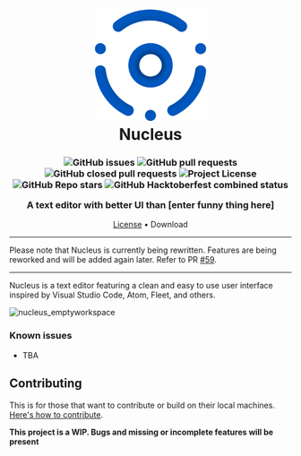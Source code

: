 <h1 align="center" style="position: relative;">
  <img width="200" src="./public/assets/images/Icon(1).png" alt="The nucleus icon" /><br>
  Nucleus
</h1>
<h3 align="center">
  <img alt="GitHub issues" src="https://img.shields.io/github/issues/mellobacon/Nucleus?style=for-the-badge">
  <img alt="GitHub pull requests" src="https://img.shields.io/github/issues-pr/mellobacon/Nucleus?style=for-the-badge">
  <img alt="GitHub closed pull requests" src="https://img.shields.io/github/issues-pr-closed-raw/mellobacon/Nucleus?style=for-the-badge">
  <img alt="Project License" src="https://img.shields.io/github/license/mellobacon/Nucleus?style=for-the-badge">
  <img alt="GitHub Repo stars" src="https://img.shields.io/github/stars/mellobacon/Nucleus?style=for-the-badge">
  <img alt="GitHub Hacktoberfest combined status" src="https://img.shields.io/github/hacktoberfest/2022/mellobacon/Nucleus?style=for-the-badge">
  
  A text editor with better UI than [enter funny thing here]
  </h3>
<p align="center">
  <a href="https://github.com/mellobacon/Nucleus/blob/d704ed7892344480fb6fcd3c94ef534f52cadc31/LICENSE">License</a> •
  Download
</p>

___

Please note that Nucleus is currently being rewritten. Features are being reworked and will be added again later. Refer to PR [#59](https://github.com/mellobacon/Nucleus/pull/59).
___

Nucleus is a text editor featuring a clean and easy to use user interface inspired by Visual Studio Code, Atom, Fleet, and others.

<img width="600" alt="nucleus_emptyworkspace" src="https://github.com/mellobacon/Nucleus/assets/42365887/b66b6f69-218f-4aab-8ae2-d2c4c1b87203">

### Known issues

- TBA

## Contributing

This is for those that want to contribute or build on their local machines. [Here's how to contribute](https://github.com/mellobacon/Nucleus/blob/master/CONTRIBUTING.md).

**This project is a WIP. Bugs and missing or incomplete features will be present**
